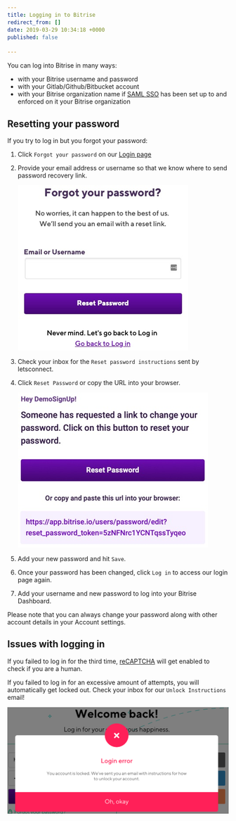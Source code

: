 ```yaml
---
title: Logging in to Bitrise
redirect_from: []
date: 2019-03-29 10:34:18 +0000
published: false

---
```


You can log into Bitrise in many ways:

* with your Bitrise username and password
* with your Gitlab/Github/Bitbucket account
* with your Bitrise organization name if [SAML SSO](/team-management/organizations/saml-sso-in-organizations/) has been set up to and enforced on it your Bitrise organization

## Resetting your password

If you try to log in but you forgot your password:

1. Click `Forgot your password` on our [Login page](https://app.bitrise.io/users/sign_in)
2. Provide your email address or username so that we know where to send password recovery link.

   ![](/img/forgot-your-password.jpg)
3. Check your inbox for the `Reset password instructions` sent by letsconnect.
4. Click `Reset Password` or copy the URL into your browser.

   ![](/img/reset-password2.jpg)
5. Add your new password and hit `Save`.
6. Once your password has been changed, click `Log in` to access our login page again.
7. Add your username and new password to log into your Bitrise Dashboard.

Please note that you can always change your password along with other account details in your Account settings.

## Issues with logging in

If you failed to log in for the third time, [reCAPTCHA](https://developers.google.com/recaptcha/) will get enabled to check if you are a human.

If you failed to log in for an excessive amount of attempts, you will automatically get locked out. Check your inbox for our `Unlock Instructions` email!

![](/img/lockedout.png)
